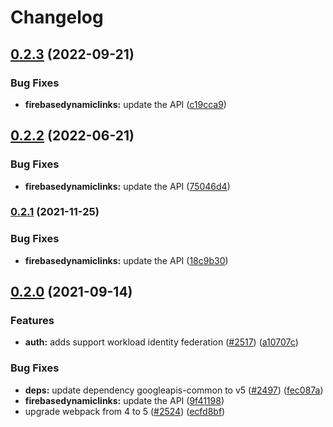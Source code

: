 # Changelog

## [0.2.3](https://github.com/googleapis/google-api-nodejs-client/compare/firebasedynamiclinks-v0.2.2...firebasedynamiclinks-v0.2.3) (2022-09-21)


### Bug Fixes

* **firebasedynamiclinks:** update the API ([c19cca9](https://github.com/googleapis/google-api-nodejs-client/commit/c19cca9dd28c7cde97459ceb80243b57b19ecae8))

## [0.2.2](https://github.com/googleapis/google-api-nodejs-client/compare/firebasedynamiclinks-v0.2.1...firebasedynamiclinks-v0.2.2) (2022-06-21)


### Bug Fixes

* **firebasedynamiclinks:** update the API ([75046d4](https://github.com/googleapis/google-api-nodejs-client/commit/75046d4105e9be9b7c3c5b3d8d5cd6b36f0e0939))

### [0.2.1](https://www.github.com/googleapis/google-api-nodejs-client/compare/firebasedynamiclinks-v0.2.0...firebasedynamiclinks-v0.2.1) (2021-11-25)


### Bug Fixes

* **firebasedynamiclinks:** update the API ([18c9b30](https://www.github.com/googleapis/google-api-nodejs-client/commit/18c9b30f02d8f1a800532b9a5846816aeb63e6d0))

## [0.2.0](https://www.github.com/googleapis/google-api-nodejs-client/compare/firebasedynamiclinks-v0.1.0...firebasedynamiclinks-v0.2.0) (2021-09-14)


### Features

* **auth:** adds support workload identity federation ([#2517](https://www.github.com/googleapis/google-api-nodejs-client/issues/2517)) ([a10707c](https://www.github.com/googleapis/google-api-nodejs-client/commit/a10707c477759e7c9ef6360a2fe800856fb600c1))


### Bug Fixes

* **deps:** update dependency googleapis-common to v5 ([#2497](https://www.github.com/googleapis/google-api-nodejs-client/issues/2497)) ([fec087a](https://www.github.com/googleapis/google-api-nodejs-client/commit/fec087abcf3d994dd41c3ffa0a0c12b1f9f09dae))
* **firebasedynamiclinks:** update the API ([9f41198](https://www.github.com/googleapis/google-api-nodejs-client/commit/9f41198afb0ced4d231d3ebc25f9df8bc4fa0fca))
* upgrade webpack from 4 to 5  ([#2524](https://www.github.com/googleapis/google-api-nodejs-client/issues/2524)) ([ecfd8bf](https://www.github.com/googleapis/google-api-nodejs-client/commit/ecfd8bfcd06e1beabff7ec9a8c4000222379eb8d))
